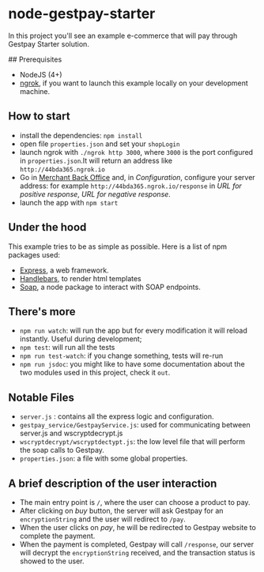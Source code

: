 # node-gestpay-starter

In this project you'll see an example e-commerce that will pay through Gestpay Starter solution. 

## Prerequisites 

- NodeJS (4+)
- [ngrok](https://ngrok.com), if you want to launch this example locally on your development machine. 

## How to start 

- install the dependencies: `npm install`
- open file `properties.json` and set your `shopLogin`
- launch ngrok with `./ngrok http 3000`, where `3000` is the port configured in `properties.json`.It will return an address like `http://44bda365.ngrok.io` 
- Go in [Merchant Back Office](https://sandbox.gestpay.net/BackOffice) and, in _Configuration_, configure your server address: for example `http://44bda365.ngrok.io/response` in *URL for positive response*, *URL for negative response*. 
- launch the app with `npm start`

## Under the hood 
This example tries to be as simple as possible. Here is a list of npm packages used: 

- [Express](https://expressjs.com), a web framework. 
- [Handlebars](http://handlebarsjs.com), to render html templates 
- [Soap](https://www.npmjs.com/package/soap), a node package to interact with SOAP endpoints.  

## There's more

- `npm run watch`: will run the app but for every modification it will reload instantly. Useful during development; 
- `npm test`: will run all the tests
- `npm run test-watch`: if you change something, tests will re-run
- `npm run jsdoc`: you might like to have some documentation about the two modules used in this project, check it `out`. 

## Notable Files 

- `server.js` : contains all the express logic and configuration. 
- `gestpay_service/GestpayService.js`: used for communicating between server.js and wscryptdecrypt.js 
- `wscryptdecrypt/wscryptdectypt.js`: the low level file that will perform the soap calls to Gestpay. 
- `properties.json`: a file with some global properties. 

## A brief description of the user interaction

- The main entry point is `/`, where the user can choose a product to pay. 
- After clicking on _buy_ button, the server will ask Gestpay for an `encryptionString` and the user will redirect to `/pay`. 
- When the user clicks on _pay_, he will be redirected to Gestpay website to complete the payment. 
- When the payment is completed, Gestpay will call `/response`, our server will decrypt the `encryptionString` received, and the transaction status is showed to the user. 